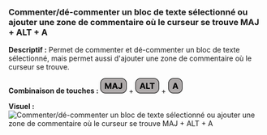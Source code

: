 ### Commenter/dé-commenter un bloc de texte sélectionné ou ajouter une zone de commentaire où le curseur se trouve MAJ + ALT + A

**Descriptif :** Permet de commenter et dé-commenter un bloc de texte sélectionné, mais permet aussi d'ajouter une zone de commentaire où le curseur se trouve.

**Combinaison de touches :** ![MAJ](../touches/MAJ.png) + ![ALT](../touches/ALT.png) + ![A](../touches/A.png)

**Visuel :** ![Commenter/dé-commenter un bloc de texte sélectionné ou ajouter une zone de commentaire où le curseur se trouve MAJ + ALT + A](gifs/maj_alt_a.gif)